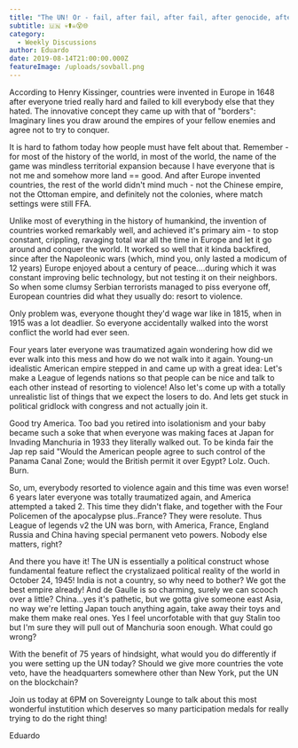```yaml
---
title: "The UN! Or - fail, after fail, after fail, after genocide, after fail... "
subtitle: 🇺🇳 💀⚰️☠️😵🌐
category:
  - Weekly Discussions
author: Eduardo
date: 2019-08-14T21:00:00.000Z
featureImage: /uploads/sovball.png
---
```

According to Henry Kissinger, countries were invented in Europe in 1648 after everyone tried really hard and failed to kill everybody else that they hated. The innovative concept they came up with that of "borders": Imaginary lines you draw around the empires of your fellow enemies and agree not to try to conquer. 

It is hard to fathom today how people must have felt about that. Remember - for most of the history of the world, in most of the world, the name of the game was mindless territorial expansion because I have everyone that is not me and somehow more land == good. And after Europe invented countries, the rest of the world didn't mind much - not the Chinese empire, not the Ottoman empire, and definitely not the colonies, where match settings were still FFA.

Unlike most of everything in the history of humankind, the invention of countries worked remarkably well, and achieved it's primary aim - to stop constant, crippling, ravaging total war all the time in Europe and let it go around and conquer the world. It worked so well that it kinda backfired, since after the Napoleonic wars (which, mind you, only lasted a modicum of 12 years) Europe enjoyed about a century of peace....during which it was constant improving belic technology, but not testing it on their neighbors. So when some clumsy Serbian terrorists managed to piss everyone off, European countries did what they usually do: resort to violence. 

Only problem was, everyone thought they'd wage war like in 1815, when in 1915 was a lot deadlier. So everyone accidentally walked into the worst conflict the world had ever seen. 

Four years later everyone was traumatized again wondering how did we ever walk into this mess and how do we not walk into it again. Young-un idealistic American empire stepped in and came up with a great idea: Let's make a League of legends nations so that people can be nice and talk to each other instead of resorting to violence! Also let's come up with a totally unrealistic list of things that we expect the losers to do. And lets get stuck in political gridlock with congress and not actually join it.

Good try America. Too bad you retired into isolationism and your baby became such a soke that when everyone was making faces at Japan for Invading Manchuria in 1933 they literally walked out. To be kinda fair the Jap rep said "Would the American people agree to such control of the Panama Canal Zone; would the British permit it over Egypt? Lolz. Ouch. Burn. 

So, um, everybody resorted to violence again and this time was even worse! 6 years later everyone was totally traumatized again, and America attempted a taked 2. This time they didn't flake, and together with the Four Policemen of the apocalypse plus..France? They were resolute. Thus League of legends v2 the UN was born, with America, France, England Russia and China having special permanent veto powers. Nobody else matters, right?

And there you have it! The UN is essentially a political construct whose fundamental feature reflect the crystalizaed political reality of the world in October 24, 1945! India is not a country, so why need to bother? We got the best empire already! And de Gaulle is so charming, surely we can scooch over a little? China...yes it's pathetic, but we gotta give someone east Asia, no way we're letting Japan touch anything again, take away their toys and make them make real ones. Yes I feel uncorfotable with that guy Stalin too but I'm sure they will pull out of Manchuria soon enough. What could go wrong?

With the benefit of 75 years of hindsight, what would you do differently if you were setting up the UN today? Should we give more countries the vote veto, have the headquarters somewhere other than New York, put the UN on the blockchain? 

Join us today at 6PM on Sovereignty Lounge to talk about this most wonderful instutition which deserves so many participation medals for really trying to do the right thing!

Eduardo